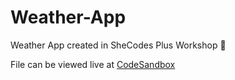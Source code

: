 # Weather-App
Weather App created in SheCodes Plus Workshop 🌷

File can be viewed live at <a href="https://codesandbox.io/s/html-css-to-wireframe-project-u6jkge?file=/src/index.js">CodeSandbox</a>
